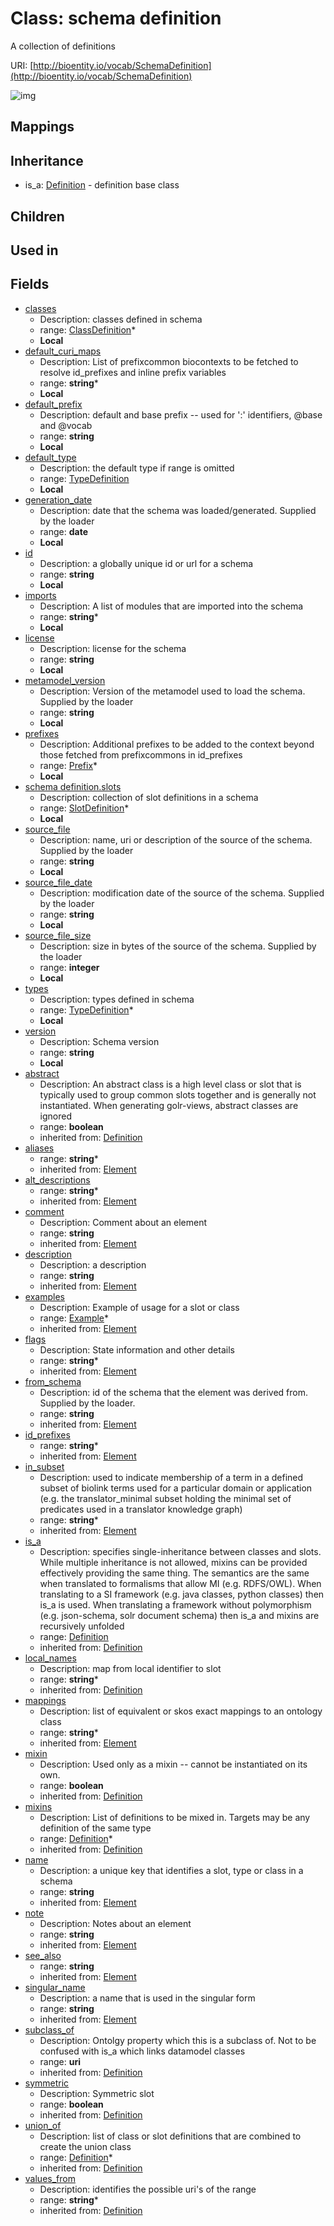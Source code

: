 # Class: schema definition


A collection of definitions

URI: [http://bioentity.io/vocab/SchemaDefinition](http://bioentity.io/vocab/SchemaDefinition)

![img](http://yuml.me/diagram/nofunky;dir:TB/class/\[SchemaDefinition|id:string;version:string%20%3F;imports:string%20*;license:string%20%3F;default_prefix:string%20%3F;default_curi_maps:string%20*;metamodel_version:string%20%3F;source_file:string%20%3F;source_file_size:integer%20%3F;source_file_date:string%20%3F;generation_date:date%20%3F;name(i):string;singular_name(i):string%20%3F;description(i):string%20%3F;note(i):string%20%3F;comment(i):string%20%3F;see_also(i):string%20%3F;flags(i):string%20*;aliases(i):string%20*;mappings(i):string%20*;id_prefixes(i):string%20*;in_subset(i):string%20*;from_schema(i):string%20%3F;alt_descriptions(i):string%20*;mixin(i):boolean%20%3F;abstract(i):boolean%20%3F;local_names(i):string%20*;subclass_of(i):uri%20%3F;values_from(i):string%20*;symmetric(i):boolean%20%3F]-%20union_of(i)%20*>\[Definition],%20\[SchemaDefinition]-%20mixins(i)%20*>\[Definition],%20\[SchemaDefinition]-%20is_a(i)%20%3F>\[Definition],%20\[SchemaDefinition]++-%20examples(i)%20*>\[Example],%20\[SchemaDefinition]++-%20classes%20*>\[ClassDefinition],%20\[SchemaDefinition]++-%20slots%20*>\[SlotDefinition],%20\[SchemaDefinition]++-%20types%20*>\[TypeDefinition],%20\[SchemaDefinition]-%20default_type%20%3F>\[TypeDefinition],%20\[SchemaDefinition]++-%20prefixes%20*>\[Prefix],%20\[Definition]^-\[SchemaDefinition])
## Mappings

## Inheritance

 *  is_a: [Definition](Definition.md) - definition base class
## Children

## Used in

## Fields

 * [classes](classes.md)
    * Description: classes defined in schema
    * range: [ClassDefinition](ClassDefinition.md)*
    * __Local__
 * [default_curi_maps](default_curi_maps.md)
    * Description: List of prefixcommon biocontexts to be fetched to resolve id_prefixes and inline prefix variables
    * range: **string***
    * __Local__
 * [default_prefix](default_prefix.md)
    * Description: default and base prefix -- used for ':' identifiers, @base and @vocab
    * range: **string**
    * __Local__
 * [default_type](default_type.md)
    * Description: the default type if range is omitted
    * range: [TypeDefinition](TypeDefinition.md)
    * __Local__
 * [generation_date](generation_date.md)
    * Description: date that the schema was loaded/generated.  Supplied by the loader
    * range: **date**
    * __Local__
 * [id](id.md)
    * Description: a globally unique id or url for a schema
    * range: **string**
    * __Local__
 * [imports](imports.md)
    * Description: A list of modules that are imported into the schema
    * range: **string***
    * __Local__
 * [license](license.md)
    * Description: license for the schema
    * range: **string**
    * __Local__
 * [metamodel_version](metamodel_version.md)
    * Description: Version of the metamodel used to load the schema. Supplied by the loader
    * range: **string**
    * __Local__
 * [prefixes](prefixes.md)
    * Description: Additional prefixes to be added to the context beyond those fetched from prefixcommons in id_prefixes
    * range: [Prefix](Prefix.md)*
    * __Local__
 * [schema definition.slots](slot_definitions.md)
    * Description: collection of slot definitions in a schema
    * range: [SlotDefinition](SlotDefinition.md)*
    * __Local__
 * [source_file](source_file.md)
    * Description: name, uri or description of the source of the schema.  Supplied by the loader
    * range: **string**
    * __Local__
 * [source_file_date](source_file_date.md)
    * Description: modification date of the source of the schema.  Supplied by the loader
    * range: **string**
    * __Local__
 * [source_file_size](source_file_size.md)
    * Description: size in bytes of the source of the schema.  Supplied by the loader
    * range: **integer**
    * __Local__
 * [types](types.md)
    * Description: types defined in schema
    * range: [TypeDefinition](TypeDefinition.md)*
    * __Local__
 * [version](version.md)
    * Description: Schema version
    * range: **string**
    * __Local__
 * [abstract](abstract.md)
    * Description: An abstract class is a high level class or slot that is typically used to group common slots together and is generally not instantiated. When generating golr-views, abstract classes are ignored
    * range: **boolean**
    * inherited from: [Definition](Definition.md)
 * [aliases](aliases.md)
    * range: **string***
    * inherited from: [Element](Element.md)
 * [alt_descriptions](alt_descriptions.md)
    * range: **string***
    * inherited from: [Element](Element.md)
 * [comment](comment.md)
    * Description: Comment about an element
    * range: **string**
    * inherited from: [Element](Element.md)
 * [description](description.md)
    * Description: a description
    * range: **string**
    * inherited from: [Element](Element.md)
 * [examples](examples.md)
    * Description: Example of usage for a slot or class
    * range: [Example](Example.md)*
    * inherited from: [Element](Element.md)
 * [flags](flags.md)
    * Description: State information and other details
    * range: **string***
    * inherited from: [Element](Element.md)
 * [from_schema](from_schema.md)
    * Description: id of the schema that the element was derived from.  Supplied by the loader.
    * range: **string**
    * inherited from: [Element](Element.md)
 * [id_prefixes](id_prefixes.md)
    * range: **string***
    * inherited from: [Element](Element.md)
 * [in_subset](in_subset.md)
    * Description: used to indicate membership of a term in a defined subset of biolink terms used for a particular domain or application (e.g. the translator_minimal subset holding the minimal set of predicates used in a translator knowledge graph)
    * range: **string***
    * inherited from: [Element](Element.md)
 * [is_a](is_a.md)
    * Description: specifies single-inheritance between classes and slots. While multiple inheritance is not allowed, mixins can be provided effectively providing the same thing. The semantics are the same when translated to formalisms that allow MI (e.g. RDFS/OWL). When translating to a SI framework (e.g. java classes, python classes) then is_a is used. When translating a framework without polymorphism (e.g. json-schema, solr document schema) then is_a and mixins are recursively unfolded
    * range: [Definition](Definition.md)
    * inherited from: [Definition](Definition.md)
 * [local_names](local_names.md)
    * Description: map from local identifier to slot
    * range: **string***
    * inherited from: [Definition](Definition.md)
 * [mappings](mappings.md)
    * Description: list of equivalent or skos exact mappings to an ontology class
    * range: **string***
    * inherited from: [Element](Element.md)
 * [mixin](mixin.md)
    * Description: Used only as a mixin -- cannot be instantiated on its own.
    * range: **boolean**
    * inherited from: [Definition](Definition.md)
 * [mixins](mixins.md)
    * Description: List of definitions to be mixed in. Targets may be any definition of the same type
    * range: [Definition](Definition.md)*
    * inherited from: [Definition](Definition.md)
 * [name](name.md)
    * Description: a unique key that identifies a slot, type or class in a schema
    * range: **string**
    * inherited from: [Element](Element.md)
 * [note](note.md)
    * Description: Notes about an element
    * range: **string**
    * inherited from: [Element](Element.md)
 * [see_also](see_also.md)
    * range: **string**
    * inherited from: [Element](Element.md)
 * [singular_name](singular_name.md)
    * Description: a name that is used in the singular form
    * range: **string**
    * inherited from: [Element](Element.md)
 * [subclass_of](subclass_of.md)
    * Description: Ontolgy property which this is a subclass of. Not to be confused with is_a which links datamodel classes
    * range: **uri**
    * inherited from: [Definition](Definition.md)
 * [symmetric](symmetric.md)
    * Description: Symmetric slot
    * range: **boolean**
    * inherited from: [Definition](Definition.md)
 * [union_of](union_of.md)
    * Description: list of class or slot definitions that are combined to create the union class
    * range: [Definition](Definition.md)*
    * inherited from: [Definition](Definition.md)
 * [values_from](values_from.md)
    * Description: identifies the possible uri's of the range
    * range: **string***
    * inherited from: [Definition](Definition.md)
